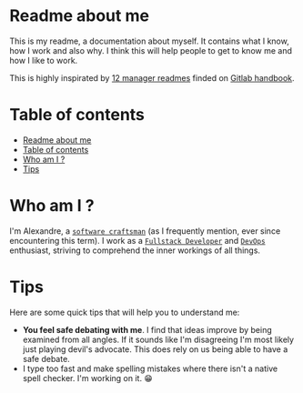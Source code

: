 # Readme about me

This is my readme, a documentation about myself. It contains what I know, how I
work and also why. I think this will help people to get to know me and how I like
to work.

This is highly inspirated by
[12 manager readmes](https://hackernoon.com/12-manager-readmes-from-silicon-valleys-top-tech-companies-26588a660afe)
finded on [Gitlab handbook](https://about.gitlab.com/handbook/).

# Table of contents

- [Readme about me](#readme-about-me)
- [Table of contents](#table-of-contents)
- [Who am I ?](#who-am-i-)
- [Tips](#tips)

# Who am I ?

I'm Alexandre, a [`software craftsman`](https://en.wikipedia.org/wiki/Software_craftsmanship)
(as I frequently mention, ever since encountering this term). I work as a
[`Fullstack Developer`](https://en.wikipedia.org/wiki/Full_stack) and
[`DevOps`](https://en.wikipedia.org/wiki/DevOps) enthusiast, striving to
comprehend the inner workings of all things.

# Tips

Here are some quick tips that will help you to understand me:

- **You feel safe debating with me**. I find that ideas improve by being
  examined from all angles. If it sounds like I'm disagreeing I'm most likely
  just playing devil's advocate. This does rely on us being able to have a
  safe debate.
- I type too fast and make spelling mistakes where there isn't a native spell
  checker. I'm working on it. 😁
